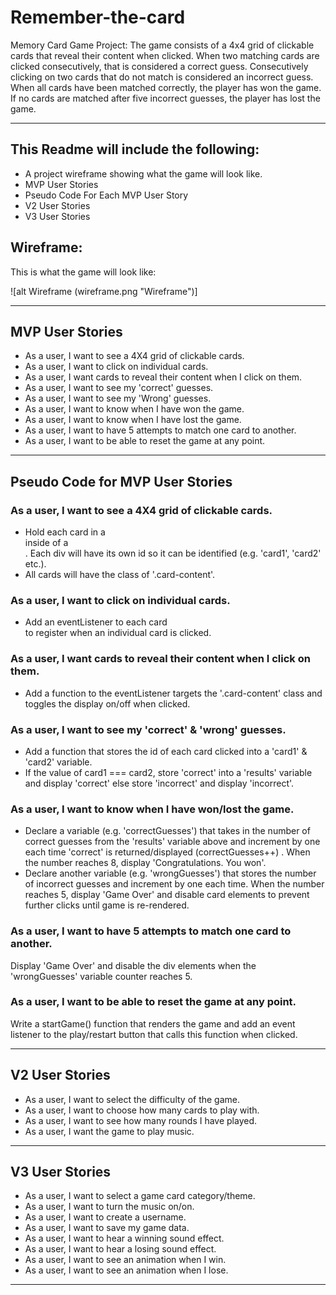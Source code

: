 # Remember-the-card
Memory Card Game Project: The game consists of a 4x4 grid of clickable cards that reveal their content when clicked.
When two matching cards are clicked consecutively, that is considered a correct guess.
Consecutively clicking on two cards that do not match is considered an incorrect guess.
When all cards have been matched correctly, the player has won the game. 
If no cards are matched after five incorrect guesses, the player has lost the game. 
_________________________________________________________________
## This Readme will include the following:
* A project wireframe showing what the game will look like.
* MVP User Stories
* Pseudo Code For Each MVP User Story
* V2 User Stories
* V3 User Stories

## Wireframe:

This is what the game will look like:

![alt Wireframe (wireframe.png "Wireframe")]
_________________________________________________________________
## MVP User Stories
* As a user, I want to see a 4X4 grid of clickable cards.
* As a user, I want to click on individual cards.
* As a user, I want cards to reveal their content when I click on them.
* As a user, I want to see my 'correct' guesses.
* As a user, I want to see my 'Wrong' guesses.
* As a user, I want to know when I have won the game.
* As a user, I want to know when I have lost the game.
* As a user, I want to have 5 attempts to match one card to another.
* As a user, I want to be able to reset the game at any point.
_________________________________________________________________
## Pseudo Code for MVP User Stories

### As a user, I want to see a 4X4 grid of clickable cards.
* Hold each card in a <div> inside of a <main>. Each div will have its own id so it can be identified (e.g. 'card1', 'card2' etc.). 
* All cards will have the class of '.card-content'.

### As a user, I want to click on individual cards.
* Add an eventListener to each card <div> to register when an individual card is clicked. 

### As a user, I want cards to reveal their content when I click on them.
* Add a function to the eventListener targets the '.card-content' class and toggles the display on/off when clicked.

### As a user, I want to see my 'correct' & 'wrong' guesses.
* Add a function that stores the id of each card clicked into a 'card1' & 'card2' variable. 
* If the value of card1 === card2, store 'correct' into a 'results' variable and display 'correct' else store 'incorrect' and display 'incorrect'. 

### As a user, I want to know when I have won/lost the game.
* Declare a variable (e.g. 'correctGuesses') that takes in the number of correct guesses from the 'results' variable above and increment by one each time 'correct' is returned/displayed (correctGuesses++) . When the number reaches 8, display 'Congratulations. You won'.
* Declare another variable (e.g. 'wrongGuesses') that stores the number of incorrect guesses and increment by one each time. When the number reaches 5, display 'Game Over' and disable card elements to prevent further clicks until game is re-rendered.

### As a user, I want to have 5 attempts to match one card to another.
Display 'Game Over' and disable the div elements when the 'wrongGuesses' variable counter reaches 5.

### As a user, I want to be able to reset the game at any point.
Write a startGame() function that renders the game and add an event listener to the play/restart button that calls this function when clicked.

_________________________________________________________________
## V2 User Stories
* As a user, I want to select the difficulty of the game.
* As a user, I want to choose how many cards to play with.
* As a user, I want to see how many rounds I have played.
* As a user, I want the game to play music.

_________________________________________________________________
## V3 User Stories
* As a user, I want to select a game card category/theme.
* As a user, I want to turn the music on/on.
* As a user, I want to create a username.
* As a user, I want to save my game data.
* As a user, I want to hear a winning sound effect.
* As a user, I want to hear a losing sound effect.
* As a user, I want to see an animation when I win.
* As a user, I want to see an animation when I lose.
_________________________________________________________________


